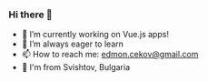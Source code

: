 ### Hi there 👋

- 🔭 I’m currently working on Vue.js apps!
- 🌱 I’m always eager to learn
- 📫 How to reach me: edmon.cekov@gmail.com
- 🏡 I'm from Svishtov, Bulgaria
